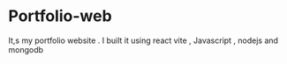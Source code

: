 # Portfolio-web
It,s my portfolio website . I built it using react vite , Javascript , nodejs  and mongodb
